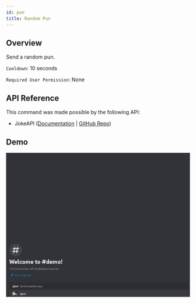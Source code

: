 ```yaml
---
id: pun
title: Random Pun
---
```


## Overview

Send a random pun.

`Cooldown`: 10 seconds

`Required User Permission`: None

## API Reference

This command was made possible by the following API:

- JokeAPI ([Documentation](https://v2.jokeapi.dev/) | [GitHub Repo](https://github.com/Sv443/JokeAPI))

## Demo

![Random Pun Command Demo GIF](../../../public/random/pun.gif)
